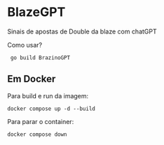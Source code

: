# BlazeGPT
Sinais de apostas de Double da blaze com chatGPT

Como usar?

```
 go build BrazinoGPT
```

## Em Docker

Para build e run da imagem:

```
docker compose up -d --build
```

Para parar o container:

```
docker compose down
```